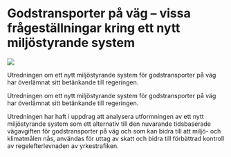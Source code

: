 # Godstransporter på väg – vissa frågeställningar kring ett nytt miljöstyrande system

![](/contentassets/4b37711be4154f1095ab032954641b4b/sou202213.jpg?width=150&quality=85)

Utredningen om ett nytt miljöstyrande system för godstransporter på väg har överlämnat sitt betänkande till regeringen.

Utredningen om ett nytt miljöstyrande system för godstransporter på väg har överlämnat sitt betänkande till regeringen.

Utredningen har haft i uppdrag att analysera utformningen av ett nytt
miljöstyrande system som ett alternativ till den nuvarande tidsbaserade
vägavgiften för godstransporter på väg och som kan bidra till att miljö- och klimatmålen nås, användas för uttag av skatt och bidra till förbättrad kontroll av regelefterlevnaden av yrkestrafiken.
